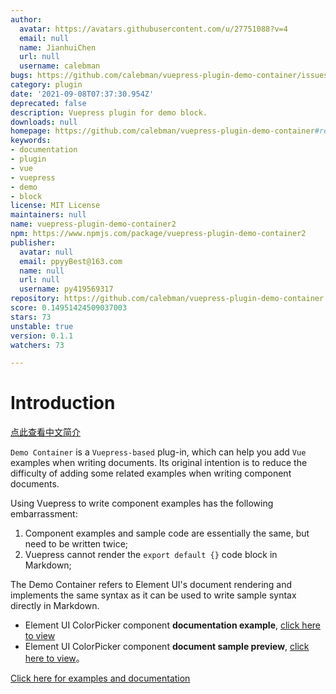 ```yaml
---
author:
  avatar: https://avatars.githubusercontent.com/u/27751088?v=4
  email: null
  name: JianhuiChen
  url: null
  username: calebman
bugs: https://github.com/calebman/vuepress-plugin-demo-container/issues
category: plugin
date: '2021-09-08T07:37:30.954Z'
deprecated: false
description: Vuepress plugin for demo block.
downloads: null
homepage: https://github.com/calebman/vuepress-plugin-demo-container#readme
keywords:
- documentation
- plugin
- vue
- vuepress
- demo
- block
license: MIT License
maintainers: null
name: vuepress-plugin-demo-container2
npm: https://www.npmjs.com/package/vuepress-plugin-demo-container2
publisher:
  avatar: null
  email: ppyyBest@163.com
  name: null
  url: null
  username: py419569317
repository: https://github.com/calebman/vuepress-plugin-demo-container
score: 0.14951424509037003
stars: 73
unstable: true
version: 0.1.1
watchers: 73

---
```


# Introduction

[点此查看中文简介](https://github.com/calebman/vuepress-plugin-demo-container/blob/master/README.zh-CN.md)

`Demo Container` is a `Vuepress-based` plug-in, which can help you add `Vue` examples when writing documents. Its original intention is to reduce the difficulty of adding some related examples when writing component documents.

Using Vuepress to write component examples has the following embarrassment:
1. Component examples and sample code are essentially the same, but need to be written twice;
2. Vuepress cannot render the `export default {}` code block in Markdown;

The Demo Container refers to Element UI's document rendering and implements the same syntax as it can be used to write sample syntax directly in Markdown.
* Element UI ColorPicker component **documentation example**, [click here to view](https://github.com/ElemeFE/element/blob/dev/examples/docs/en-US/color-picker.md)
* Element UI ColorPicker component **document sample preview**, [click here to view](https://element.eleme.cn/2.0/#/en-US/component/color-picker)。

[Click here for examples and documentation](https://calebman.github.io/vuepress-plugin-demo-container/)